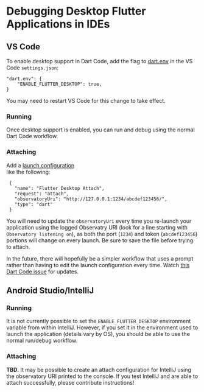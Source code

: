 # Debugging Desktop Flutter Applications in IDEs

## VS Code

To enable desktop support in Dart Code, add the flag to
[dart.env](https://dartcode.org/docs/settings/#dartenv) in the VS Code
`settings.json`:
```
"dart.env": {
    "ENABLE_FLUTTER_DESKTOP": true,
}
```

You may need to restart VS Code for this change to take effect.

### Running

Once desktop support is enabled, you can run and debug using the normal
Dart Code workflow.

### Attaching

Add a [launch
configuration](https://code.visualstudio.com/docs/editor/debugging#_launch-configurations)	
like the following:	


 ```
  {
    "name": "Flutter Desktop Attach",
    "request": "attach",		
    "observatoryUri": "http://127.0.0.1:1234/abcdef123456/",	
    "type": "dart"	
  }	
```

You will need to update the `observatoryUri` every time you re-launch your application
using the logged Observatry URI (look for a line starting with `Observatory listening on`),
as both the port (`1234`) and token (`abcdef123456`) portions will change on every launch.
Be sure to save the file before trying to attach.

In the future, there will hopefully be a simpler workflow that uses a prompt rather than
having to edit the launch configuration every time. Watch [this Dart Code
issue](https://github.com/Dart-Code/Dart-Code/issues/1638) for updates.

## Android Studio/IntelliJ

### Running

It is not currently possible to set the `ENABLE_FLUTTER_DESKTOP` environment
variable from within IntelliJ. However, if you set it in the environment used to
launch the application (details vary by OS), you should be able to use the normal
run/debug workflow.

### Attaching

**TBD**. It may be possible to create an attach configuration for IntelliJ
using the observatory URI printed to the console. If you test IntelliJ and
are able to attach successfully, please contribute instructions!
